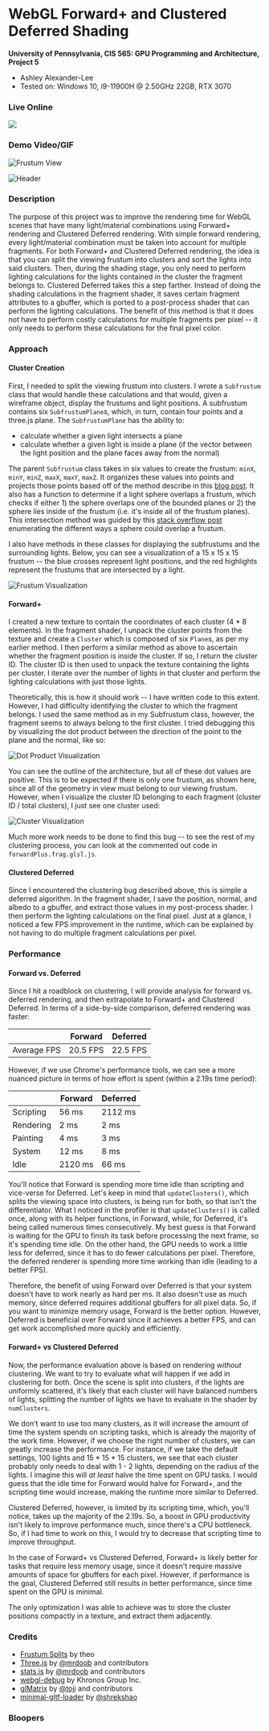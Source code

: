 WebGL Forward+ and Clustered Deferred Shading
======================

**University of Pennsylvania, CIS 565: GPU Programming and Architecture, Project 5**

* Ashley Alexander-Lee
* Tested on: Windows 10, i9-11900H @ 2.50GHz 22GB, RTX 3070 

### Live Online

[![](img/thumb.png)](http://TODO.github.io/Project5-WebGL-Forward-Plus-and-Clustered-Deferred)

### Demo Video/GIF

![Frustum View](img/frustum_vis2.gif)

![Header](img/header2.gif)

### Description
The purpose of this project was to improve the rendering time for WebGL scenes that have many light/material combinations using Forward+ rendering and Clustered Deferred rendering. With simple forward rendering, every light/material combination must be taken into account for multiple fragments. For both Forward+ and Clustered Deferred rendering, the idea is that you can split the viewing frustum into clusters and sort the lights into said clusters. Then, during the shading stage, you only need to perform lighting calculations for the lights contained in the cluster the fragment belongs to. Clustered Deferred takes this a step farther. Instead of doing the shading calculations in the fragment shader, it saves certain fragment attributes to a gbuffer, which is ported to a post-process shader that can perform the lighting calculations. The benefit of this method is that it does not have to perform costly calculations for multiple fragments per pixel -- it only needs to perform these calculations for the final pixel color. 

### Approach

#### Cluster Creation
First, I needed to split the viewing frustum into clusters. I wrote a `Subfrustum` class that would handle these calculations and that would, given a wireframe object, display the frustums and light positions. A subfrustum contains six `SubfrustumPlane`s, which, in turn, contain four points and a three.js plane. The `SubfrustumPlane` has the ability to:

* calculate whether a given light intersects a plane
* calculate whether a given light is inside a plane (if the vector between the light position and the plane faces away from the normal)

The parent `Subfrustum` class takes in six values to create the frustum: `minX`, `minY`, `minZ`, `maxX`, `maxY`, `maxZ`. It organizes these values into points and projects those points based off of the method describe in this [blog post](https://dev.theomader.com/frustum-splits/). It also has a function to determine if a light sphere overlaps a frustum, which checks if either 1) the sphere overlaps one of the bounded planes or 2) the sphere lies inside of the frustum (i.e. it's inside all of the frustum planes). This intersection method was guided by this [stack overflow post](https://stackoverflow.com/questions/37512308/choice-of-sphere-frustum-overlap-test) enumerating the different ways a sphere could overlap a frustum. 

I also have methods in these classes for displaying the subfrustums and the surrounding lights. Below, you can see a visualization of a 15 x 15 x 15 frustum -- the blue crosses represent light positions, and the red highlights represent the frustums that are intersected by a light. 

![Frustum Visualization](img/frustum_vis1.gif)

#### Forward+
I created a new texture to contain the coordinates of each cluster (4 * 8 elements). In the fragment shader, I unpack the cluster points from the texture and create a `Cluster` which is composed of six `Plane`s, as per my earlier method. I then perform a similar method as above to ascertain whether the fragment position is inside the cluster. If so, I return the cluster ID. The cluster ID is then used to unpack the texture containing the lights per cluster. I iterate over the number of lights in that cluster and perform the lighting calculations with just those lights. 

Theoretically, this is how it should work -- I have written code to this extent. However, I had difficulty identifying the cluster to which the fragment belongs. I used the same method as in my Subfrustum class, however, the fragment seems to always belong to the first cluster. I tried debugging this by visualizing the dot product between the direction of the point to the plane and the normal, like so:

![Dot Product Visualization](img/process2.png)

You can see the outline of the architecture, but all of these dot values are positive. This is to be expected if there is only one frustum, as shown here, since all of the geometry in view must belong to our viewing frustum. However, when I visualize the cluster ID belonging to each fragment (cluster ID / total clusters), I just see one cluster used:

![Cluster Visualization](img/process3.png)

Much more work needs to be done to find this bug -- to see the rest of my clustering process, you can look at the commented out code in `forwardPlus.frag.glsl.js`.

#### Clustered Deferred
Since I encountered the clustering bug described above, this is simple a deferred algorithm. In the fragment shader, I save the position, normal, and albedo to a gbuffer, and extract those values in my post-process shader. I then perform the lighting calculations on the final pixel. Just at a glance, I noticed a few FPS improvement in the runtime, which can be explained by not having to do multiple fragment calculations per pixel.

### Performance

#### Forward vs. Deferred
Since I hit a roadblock on clustering, I will provide analysis for forward vs. deferred rendering, and then extrapolate to Forward+ and Clustered Deferred. In terms of a side-by-side comparison, deferred rendering was faster:

|    | Forward | Deferred | 
| -- | ------- | -------- |
| Average FPS | 20.5 FPS | 22.5 FPS |

However, if we use Chrome's performance tools, we can see a more nuanced picture in terms of how effort is spent (within a 2.19s time period):

|   | Forward | Deferred |
| - | ------- | -------- |
| Scripting | 56 ms | 2112 ms |
| Rendering | 2 ms | 2 ms |
| Painting | 4 ms | 3 ms |
| System | 12 ms | 8 ms |
| Idle | 2120 ms | 66 ms |

You'll notice that Forward is spending more time idle than scripting and vice-verse for Deferred. Let's keep in mind that `updateClusters()`, which splits the viewing space into clusters, is being run for both, so that isn't the differentiator. What I noticed in the profiler is that `updateClusters()` is called once, along with its helper functions, in Forward, while, for Deferred, it's being called numerous times consecutively. My best guess is that Forward is waiting for the GPU to finish its task before processing the next frame, so it's spending time idle. On the other hand, the GPU needs to work a little less for deferred, since it has to do fewer calculations per pixel. Therefore, the deferred renderer is spending more time working than idle (leading to a better FPS). 

Therefore, the benefit of using Forward over Deferred is that your system doesn't have to work nearly as hard per ms. It also doesn't use as much memory, since deferred requires additional gbuffers for all pixel data. So, if you want to minimize memory usage, Forward is the better option. However, Deferred is beneficial over Forward since it achieves a better FPS, and can get work accomplished more quickly and efficiently. 

#### Forward+ vs Clustered Deferred
Now, the performance evaluation above is based on rendering *without* clustering. We want to try to evaluate what will happen if we add in clustering for both. Once the scene is split into clusters, if the lights are uniformly scattered, it's likely that each cluster will have balanced numbers of lights, splitting the number of lights we have to evaluate in the shader by `numClusters`. 

We don't want to use too many clusters, as it will increase the amount of time the system spends on scripting tasks, which is already the majority of the work time. However, if we choose the right number of clusters, we can greatly increase the performance. For instance, if we take the default settings, 100 lights and 15 * 15 * 15 clusters, we see that each cluster probably only needs to deal with 1 - 2 lights, depending on the radius of the lights. I imagine this will *at least* halve the time spent on GPU tasks. I would guess that the idle time for Forward would halve for Forward+, and the scripting time would increase, making the runtime more similar to Deferred. 

Clustered Deferred, however, is limited by its scripting time, which, you'll notice, takes up the majority of the 2.19s. So, a boost in GPU productivity isn't likely to improve performance much, since there's a CPU bottleneck. So, if I had time to work on this, I would try to decrease that scripting time to improve throughput. 

In the case of Forward+ vs Clustered Deferred, Forward+ is likely better for tasks that require less memory usage, since it doesn't require massive amounts of space for gbuffers for each pixel. However, if performance is the goal, Clustered Deferred still results in better performance, since time spent on the GPU is minimal. 

The only optimization I was able to achieve was to store the cluster positions compactly in a texture, and extract them adjacently. 

### Credits
* [Frustum Splits](https://dev.theomader.com/frustum-splits/) by theo
* [Three.js](https://github.com/mrdoob/three.js) by [@mrdoob](https://github.com/mrdoob) and contributors
* [stats.js](https://github.com/mrdoob/stats.js) by [@mrdoob](https://github.com/mrdoob) and contributors
* [webgl-debug](https://github.com/KhronosGroup/WebGLDeveloperTools) by Khronos Group Inc.
* [glMatrix](https://github.com/toji/gl-matrix) by [@toji](https://github.com/toji) and contributors
* [minimal-gltf-loader](https://github.com/shrekshao/minimal-gltf-loader) by [@shrekshao](https://github.com/shrekshao)

### Bloopers
